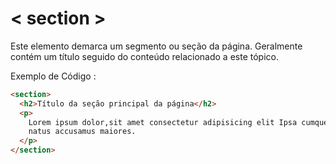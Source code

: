# < section >

Este elemento demarca um segmento ou seção da página. Geralmente contém um título seguido do conteúdo relacionado a este tópico.

Exemplo de Código :

```html
<section>
  <h2>Título da seção principal da página</h2>
  <p>
    Lorem ipsum dolor,sit amet consectetur adipisicing elit Ipsa cumque rem repellendus error recusandae minus iste ut! Nulla adipisci, non placeat
    natus accusamus maiores.
  </p>
</section>
```
